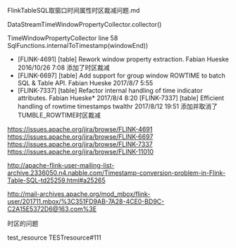 FlinkTableSQL取窗口时间属性时区裁减问题.md

DataStreamTimeWindowPropertyCollector.collector()




TimeWindowPropertyCollector  line 58    SqlFunctions.internalToTimestamp(windowEnd))

- [FLINK-4691] [table] Rework window property extraction. Fabian Hueske 2016/10/26 7:08 添加了时区裁减
- [FLINK-6697] [table] Add support for group window ROWTIME to batch SQL & Table API. Fabian Hueske 2017/8/7 5:55  
- [FLINK-7337] [table] Refactor internal handling of time indicator attributes. Fabian Hueske* 2017/8/4 8:20 [FLINK-7337] [table] Efficient handling of rowtime timestamps twalthr 2017/8/12 19:51      添加并取消了TUMBLE_ROWTIME时区裁减



https://issues.apache.org/jira/browse/FLINK-4691
https://issues.apache.org/jira/browse/FLINK-6697
https://issues.apache.org/jira/browse/FLINK-7337
https://issues.apache.org/jira/browse/FLINK-11010



http://apache-flink-user-mailing-list-archive.2336050.n4.nabble.com/Timestamp-conversion-problem-in-Flink-Table-SQL-td25259.html#a25265


http://mail-archives.apache.org/mod_mbox/flink-user/201711.mbox/%3C351FD9AB-7A28-4CE0-BD9C-C2A15E5372D6@163.com%3E




时区的问题




test_resource
TESTresource#111